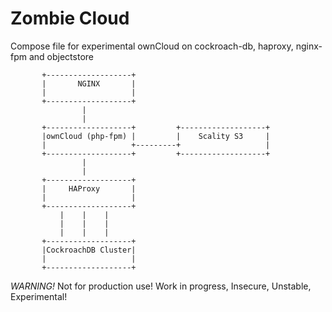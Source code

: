 # Zombie Cloud

Compose file for experimental ownCloud on cockroach-db, haproxy, nginx-fpm and objectstore

```
       +-------------------+
       |       NGINX       |
       |                   |
       +-------------------+
                |
                |
       +-------------------+         +-------------------+
       |ownCloud (php-fpm) |         |    Scality S3     |
       |                   +---------+                   |
       +-------------------+         +-------------------+
                |
                |
       +-------------------+
       |     HAProxy       |
       |                   |
       +-------------------+
           |    |    |
           |    |    |
           |    |    |
       +-------------------+
       |CockroachDB Cluster|
       |                   |
       +-------------------+
```

*WARNING!* Not for production use! Work in progress, Insecure, Unstable, Experimental!
